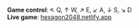 **Game control**: ↖ Q, ↑ W, ↗ E, ↙ A, ↓ S, ↘ D<br/>
**Live game**: [hexagon2048.netlify.app](http://hexagon2048.netlify.app)
